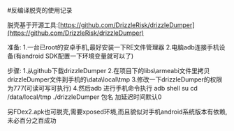 #反编译脱壳的使用记录

脱壳基于开源工具:[https://github.com/DrizzleRisk/drizzleDumper](https://github.com/DrizzleRisk/drizzleDumper)

准备:
1.一台已root的安卓手机,最好安装一下RE文件管理器
2.电脑adb连接手机设备(有android SDK配置一下环境变量就可以了)


步骤:
1.从github下载drizzleDumper
2.在项目下的libs\armeabi文件里拷贝drizzleDumper文件到手机的\data\local\tmp
3.修改一下drizzleDumper的权限为777(可读可写可执行)
4.然后adb 进行手机命令执行
	adb shell
	su
	cd /data/local/tmp
	./drizzleDumper 包名 加延迟时间默认0



另FDex2.apk也可脱壳,需要xposed环境,而且貌似对手机android系统版本有依赖,未必百分之百成功